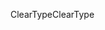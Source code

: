 <span data-ttu-id="b901d-101">ClearType</span><span class="sxs-lookup"><span data-stu-id="b901d-101">ClearType</span></span>